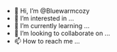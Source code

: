 - 👋 Hi, I’m @Bluewarmcozy
- 👀 I’m interested in ...
- 🌱 I’m currently learning ...
- 💞️ I’m looking to collaborate on ...
- 📫 How to reach me ...

<!---
Bluewarmcozy/Bluewarmcozy is a ✨ special ✨ repository because its `README.md` (this file) appears on your GitHub profile.
You can click the Preview link to take a look at your changes.
--->
